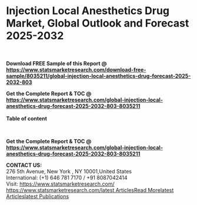 <h1>Injection Local Anesthetics Drug Market, Global Outlook and Forecast 2025-2032</h1><br/><p><strong>Download FREE Sample of this Report @ <a href="https://www.statsmarketresearch.com/download-free-sample/8035211/global-injection-local-anesthetics-drug-forecast-2025-2032-803">https://www.statsmarketresearch.com/download-free-sample/8035211/global-injection-local-anesthetics-drug-forecast-2025-2032-803</a></strong></p><div><b>Get the Complete Report & TOC @ <a href="https://www.statsmarketresearch.com/global-injection-local-anesthetics-drug-forecast-2025-2032-803-8035211">https://www.statsmarketresearch.com/global-injection-local-anesthetics-drug-forecast-2025-2032-803-8035211</a></b></div><br><b>Table of content</b><p><br><div><b>Get the Complete Report & TOC @ <a href="https://www.statsmarketresearch.com/global-injection-local-anesthetics-drug-forecast-2025-2032-803-8035211">https://www.statsmarketresearch.com/global-injection-local-anesthetics-drug-forecast-2025-2032-803-8035211</a></b></div></p> <b>CONTACT US:</b><br>276 5th Avenue, New York , NY 10001,United States<br>International: (+1) 646 781 7170 / +91 8087042414<br>Visit: <a href="https://www.statsmarketresearch.com/">https://www.statsmarketresearch.com/</a><br><a href="https://gyeongbokgung.com">https://www.statsmarketresearch.com/</a><a href="https://hallyeomaritime.com">latest Articles</a><a href="https://jingwansa.com">Read More</a><a href=https://nguoiviet.jp/">latest Articles</a><a href="https://www.intelmarketresearch.com/">latest Publications</a>